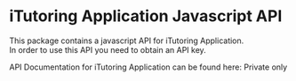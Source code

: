 # iTutoring Application Javascript API

This package contains a javascript API for iTutoring Application.  
In order to use this API you need to obtain an API key.

API Documentation for iTutoring Application can be found here: Private only
